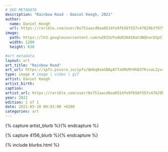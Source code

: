 ```yaml
---
# SEO METADATA
description: "Rainbow Road - Daniel Keogh, 2021"
author:
  name: Daniel Keogh
  url: https://rarible.com/user/0x751aacd0aa0514fe9fb50f557c47629b3f97500f
image:
  path: https://lh3.googleusercontent.com/w2KISUYvAU6IH4IHaCdBQharbSpSTw1sV-InRYcFL_gbM1xMk_4z6PjmVWi7q2TU38z6SMoAnFJEGSMCeRXSlhCgBHflFWrfce5Mmg
  width: 1200
  height: 630

#art metadata
layout: art
art_title: "Rainbow Road"
art_url: https://ipfs.pixura.io/ipfs/Qmbq8aaSBAyA7faGMzMrHhD3fKsvaL2yuvK6bjUe7sgrE3/image.jpeg
type: image # image | video | gif
artist: Daniel Keogh
artist_birth: 
caption: 
artist_url: https://rarible.com/user/0x751aacd0aa0514fe9fb50f557c47629b3f97500f
year: 2021
edition: 1 of 1
date: 2021-03-20 00:03:00 +0200
categories: art
---
```



{% capture artist_blurb %}{% endcapture %}

{% capture 4156_blurb %}{% endcapture %}


{% include blurbs.html %}
		
